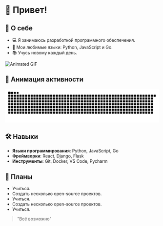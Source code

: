 # 👋 Привет! 

## 🌟 О себе 
- 💻 Я занимаюсь разработкой программного обеспечения. 
- 🎯 Мои любимые языки: Python, JavaScript и Go.
- 📚 Учусь новому каждый день.

![Animated GIF](https://camo.githubusercontent.com/fbed447ece2f871f2c73093e07665bab31204083f2fe4c80fedce2a174c41ea6/68747470733a2f2f696d672d626c6f672e6373646e696d672e636e2f323031393132323631373434323231372e676966)
## 🐍 Анимация активности
![Snake Animation](https://raw.githubusercontent.com/yuaotian/yuaotian/refs/heads/output/github-contribution-grid-snake.svg)

## 🛠️ Навыки
- **Языки программирования**: Python, JavaScript, Go
- **Фреймворки**: React, Django, Flask
- **Инструменты**: Git, Docker, VS Code, Pycharm

## 🎯 Планы
- Учиться.
- Создать несколько open-source проектов.
- Учиться.
- Создать несколько open-source проектов.
- Учиться.

> "Всё возможно"  
